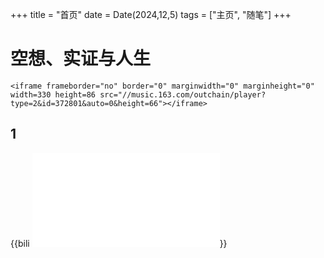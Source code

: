 +++
title = "首页"
date = Date(2024,12,5)
tags = ["主页", "随笔"]
+++

# 空想、实证与人生

~~~
<iframe frameborder="no" border="0" marginwidth="0" marginheight="0" width=330 height=86 src="//music.163.com/outchain/player?type=2&id=372801&auto=0&height=66"></iframe>
~~~

## 1

{{bili <iframe src="//player.bilibili.com/player.html?isOutside=true&aid=113230085162774&bvid=BV11FxaeWE6L&cid=26087067152&p=1" scrolling="no" border="0" frameborder="no" framespacing="0" allowfullscreen="true"></iframe>}}

